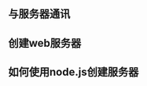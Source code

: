 ## 与服务器通讯
<!-- 
创建web服务器：
  angular可以与任何支持http协议或者web socket协议的服务器进行通讯，本章介绍如何使用angular的api进行通讯，首先创建一个件的web服务器，本章会使用node.js和exspring框架来实现这个服务器，
Http通讯：使用agular的http服务，创建并发送http请求，并且响应式的处理服务器端的返回
WebSocket通讯：学习WebSocket协议来与服务器通讯，

 -->
## 创建web服务器
<!-- 
1：使用node.js创建服务器
第一：使用node.js是因为node.js 支持typeScript语言，第二：node.js使用http或webSocket通讯方面做了大量的工作，
2：使用express创建restful的http服务
3：监控服务器文件的变化
 -->
## 如何使用node.js创建服务器
<!-- 
1：npm init -y 在server下创建一个包含默认配置的package.json 文件，
2：因为使用typeScript语言所以引入node的类型定义文件 npm i @types/node --save, 类型定义文件的作用，是让开发者可以在typeScript中使用现在已有的JavaScript写成的库，需要注意的是node本身是不认typeScript，所以需要将typeScript编译成JavaScript，
3: 将typeScript编译成JavaScript，需要创建一个文件tsconfig.json，这个文件配置，会告诉如何将typeScript编译成JavaScript
有了配置文件之后，还需要让ide知道要用这个配置文件编译typeScript
4: 在原始的node上开发需要处理很多问题比如配置等，为了简化工作量用express框架 npm install express --save
express框架提供所有web应用都需要的常用功能，可以很方便的创建restful的http服务，
5：安装express的类型定义文件，以便使用typeSCript来开发，npm install @types/express --save 就可以使用typeSCript语法来使用它的api了，
6: npm install -g nodemon 安装这个插件，每次修改文件服务器就自动重启了，

 -->
